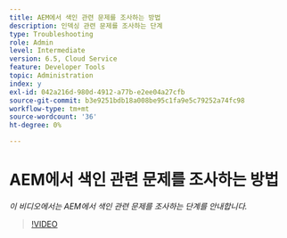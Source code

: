 ```yaml
---
title: AEM에서 색인 관련 문제를 조사하는 방법
description: 인덱싱 관련 문제를 조사하는 단계
type: Troubleshooting
role: Admin
level: Intermediate
version: 6.5, Cloud Service
feature: Developer Tools
topic: Administration
index: y
exl-id: 042a216d-980d-4912-a77b-e2ee04a27cfb
source-git-commit: b3e9251bdb18a008be95c1fa9e5c79252a74fc98
workflow-type: tm+mt
source-wordcount: '36'
ht-degree: 0%

---
```


# AEM에서 색인 관련 문제를 조사하는 방법

*이 비디오에서는 AEM에서 색인 관련 문제를 조사하는 단계를 안내합니다.*

>[!VIDEO](https://video.tv.adobe.com/v/335465?quality=12&learn=on)
